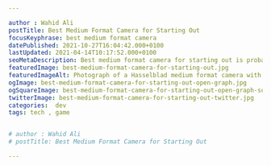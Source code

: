 ```yaml
---

author : Wahid Ali
postTitle: Best Medium Format Camera for Starting Out
focusKeyphrase: best medium format camera
datePublished: 2021-10-27T16:04:42.000+0100
lastUpdated: 2021-04-14T10:17:52.000+0100
seoMetaDescription: Best medium format camera for starting out is probably a question at the front of your mind right now! Lets take a look.
featuredImage: best-medium-format-camera-for-starting-out.jpg
featuredImageAlt: Photograph of a Hasselblad medium format camera with the focusing screen exposed
ogImage: best-medium-format-camera-for-starting-out-open-graph.jpg
ogSquareImage: best-medium-format-camera-for-starting-out-open-graph-square.jpg
twitterImage: best-medium-format-camera-for-starting-out-twitter.jpg
categories:  dev
tags: tech , game


# author : Wahid Ali
# postTitle: Best Medium Format Camera for Starting Out

---
```





